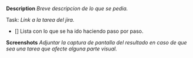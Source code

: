 **Description**
_Breve descripcion de lo que se pedia._

Task: _Link a la tarea del jira._

- [] Lista con lo que se ha ido haciendo paso por paso.

**Screenshots**
_Adjuntar la captura de pantalla del resultado en caso de que sea una tarea que afecte alguna parte visual._
